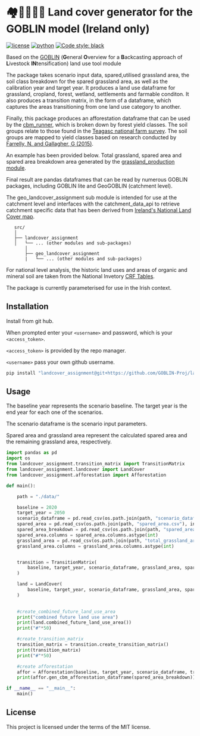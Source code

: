 # 🏘️🌳🌲🌽🍀 Land cover generator for the GOBLIN model (Ireland only)
[![license](https://img.shields.io/badge/License-MIT-red)](https://github.com/GOBLIN-Proj/landcover_assignment/blob/0.1.0/LICENSE)
[![python](https://img.shields.io/badge/python-3.9-blue?logo=python&logoColor=white)](https://github.com/GOBLIN-Proj/landcover_assignment)
[![Code style: black](https://img.shields.io/badge/code%20style-black-000000.svg)](https://github.com/psf/black)

 Based on the [GOBLIN](https://gmd.copernicus.org/articles/15/2239/2022/) (**G**eneral **O**verview for a **B**ackcasting approach of **L**ivestock **IN**tensification) land use tool module

 The package takes scenario input data, spared,utilised grassland area, the soil class breakdown for the spared grassland area, as well as the calibration year and target year. It produces a land use dataframe for grassland, cropland, forest, wetland, settlements and farmable conditon. It also produces a transition matrix, in the form of a dataframe, which captures the areas transitioning from one land use category to another. 

 Finally, this package produces an afforestation dataframe that can be used by the [cbm_runner](https://goblin-proj.github.io/cbm_runner/html/index.html), which is broken down by forest yield classes. The soil groups relate to those found in the [Teagasc national farm survey](https://www.teagasc.ie/rural-economy/rural-economy/national-farm-survey/). The soil groups are mapped to yield classes based on research conducted by [Farrelly, N. and Gallagher, G (2015)](https://journal.societyofirishforesters.ie/index.php/forestry/article/view/10299).

 An example has been provided below. Total grassland, spared area and spared area breakdown area generated by the [grassland_production module](https://colmduff.github.io/grassland_production/html/index.html).


 Final result are pandas dataframes that can be read by numerous GOBLIN packages, including GOBLIN lite and GeoGOBLIN (catchment level).

 The geo_landcover_assignment sub module is intended for use at the catchment level and interfaces with the catchment_data_api to 
 retrieve catchment specific data that has been derived from [Ireland's National Land Cover map](https://www.epa.ie/our-services/monitoring--assessment/assessment/mapping/national-land-cover-map/). 

 ```
    src/
    │
    ├── landcover_assignment
    │   └── ... (other modules and sub-packages)
        │
        ├── geo_landcover_assignment
        |   └── ... (other modules and sub-packages)

 ```

 For national level analysis, the historic land uses and areas of organic and mineral soil are taken from the National Invetory [CRF Tables](https://www.epa.ie/publications/monitoring--assessment/climate-change/air-emissions/irelands-national-inventory-submissions-2022.php).

 The package is currently parameterised for use in the Irish context. 

## Installation

Install from git hub. 

When prompted enter your ```<username>``` and password, which is your ```<access_token>```.

```<access_token>``` is provided by the repo manager.

```<username>``` pass your own github username.


```bash
pip install "landcover_assignment@git+https://github.com/GOBLIN-Proj/landcover_assignment.git@main" 

```

## Usage
The baseline year represents the scenario baseline. The target year is the end year for each one of the scenarios. 

The scenario dataframe is the scenario input parameters. 

Spared area and grassland area represent the calculated spared area and the remaining grassland area, respectively.

```python
import pandas as pd
import os
from landcover_assignment.transition_matrix import TransitionMatrix
from landcover_assignment.landcover import LandCover
from landcover_assignment.afforestation import Afforestation

def main():

    path = "./data/"

    baseline = 2020
    target_year = 2050
    scenario_dataframe = pd.read_csv(os.path.join(path, "scenario_dataframe.csv"), index_col=0)
    spared_area = pd.read_csv(os.path.join(path, "spared_area.csv"), index_col=0)
    spared_area_breakdown = pd.read_csv(os.path.join(path, "spared_area_breakdown.csv"), index_col=0)
    spared_area.columns = spared_area.columns.astype(int)
    grassland_area = pd.read_csv(os.path.join(path, "total_grassland_area.csv"), index_col=0)
    grassland_area.columns = grassland_area.columns.astype(int)


    transition = TransitionMatrix(
        baseline, target_year, scenario_dataframe, grassland_area, spared_area, spared_area_breakdown
    )

    land = LandCover(
        baseline, target_year, scenario_dataframe, grassland_area, spared_area, spared_area_breakdown
    )

    
    #create_combined_future_land_use_area
    print("combined future land use area")
    print(land.combined_future_land_use_area())
    print("#"*50)

    #create_transition_matrix
    transition_matrix = transition.create_transition_matrix()
    print(transition_matrix)
    print("#"*50)

    #create afforestation 
    affor = Afforestation(baseline, target_year, scenario_dataframe, transition_matrix)
    print(affor.gen_cbm_afforestation_dataframe(spared_area_breakdown))

if __name__ == "__main__":
    main()
```
## License
This project is licensed under the terms of the MIT license.
